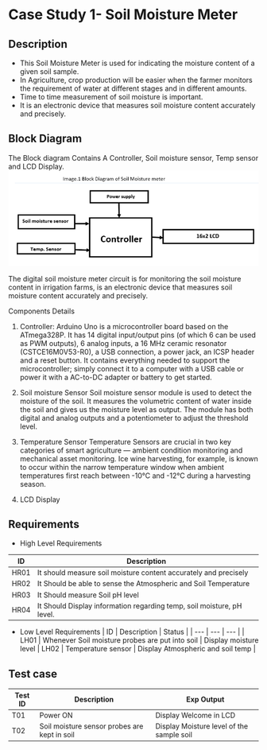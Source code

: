 # Case Study 1- Soil Moisture Meter
## Description

*	This Soil Moisture Meter is used for indicating the moisture content of a given soil sample.
*	In Agriculture, crop production will be easier when the farmer monitors the requirement of water at different stages and in different amounts. 
*	Time to time measurement of soil moisture is important.
*	It is an electronic device that measures soil moisture content accurately and precisely.


## Block Diagram
   The Block diagram Contains A Controller, Soil moisture sensor, Temp sensor and LCD Display.
   ![Block Diagram](https://github.com/ShamaTorgal/M2-EmbSys/blob/main/CaseStudy/Simple_CaseStudy/Soil%20moisture%20meter%20(2).png)


The digital soil moisture meter circuit is for monitoring the soil moisture content in irrigation farms, is an electronic device that measures soil moisture content accurately and precisely.

Components Details
1.	Controller: 
Arduino Uno is a microcontroller board based on the ATmega328P. It has 14 digital input/output pins (of which 6 can be used as PWM outputs), 6 analog inputs, a 16 MHz ceramic resonator (CSTCE16M0V53-R0), a USB connection, a power jack, an ICSP header and a reset button. It contains everything needed to support the microcontroller; simply connect it to a computer with a USB cable or power it with a AC-to-DC adapter or battery to get started.


2.	Soil moisture Sensor
Soil moisture sensor module is used to detect the moisture of the soil. It measures the volumetric content of water inside the soil and gives us the moisture level as output. The module has both digital and analog outputs and a potentiometer to adjust the threshold level.
3.	Temperature Sensor
Temperature Sensors are crucial in two key categories of smart agriculture — ambient condition monitoring and mechanical asset monitoring. Ice wine harvesting, for example, is known to occur within the narrow temperature window when ambient temperatures first reach between -10°C and -12°C during a harvesting season.
4.	LCD Display

## Requirements

* High Level Requirements 

| ID |	Description |
| --- | --- |
| HR01 |	It should measure soil moisture content accurately and precisely|
| HR02 |	It Should be able to sense the Atmospheric and Soil Temperature|
| HR03 | It Should measure Soil pH level| 
| HR04 |It Should Display information regarding temp, soil moisture, pH level.|
	
* Low Level Requirements
| ID |                                           Description                       |   Status |
| --- | --- | --- |
| LH01 | Whenever Soil moisture probes are put into soil |  Display moisture level
| LH02 | Temperature sensor                                                  | Display Atmospheric and soil temp |

## Test case
| Test ID |	Description |	Exp Output |
| --- | --- | --- |
| T01 | Power ON | Display Welcome in LCD |
| T02 | Soil moisture sensor probes are kept in soil	| Display Moisture level of the sample soil | 



